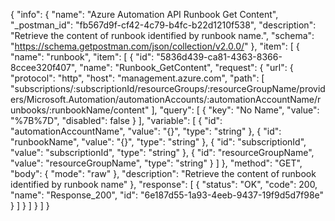{
  "info": {
    "name": "Azure Automation API Runbook Get Content",
    "_postman_id": "fb567d9f-cf42-4c79-b4fc-b22d1210f538",
    "description": "Retrieve the content of runbook identified by runbook name.",
    "schema": "https://schema.getpostman.com/json/collection/v2.0.0/"
  },
  "item": [
    {
      "name": "runbook",
      "item": [
        {
          "id": "5836d439-ca81-4363-8366-8ccee320f407",
          "name": "Runbook_GetContent",
          "request": {
            "url": {
              "protocol": "http",
              "host": "management.azure.com",
              "path": [
                "subscriptions/:subscriptionId/resourceGroups/:resourceGroupName/providers/Microsoft.Automation/automationAccounts/:automationAccountName/runbooks/:runbookName/content"
              ],
              "query": [
                {
                  "key": "No Name",
                  "value": "%7B%7D",
                  "disabled": false
                }
              ],
              "variable": [
                {
                  "id": "automationAccountName",
                  "value": "{}",
                  "type": "string"
                },
                {
                  "id": "runbookName",
                  "value": "{}",
                  "type": "string"
                },
                {
                  "id": "subscriptionId",
                  "value": "subscriptionId",
                  "type": "string"
                },
                {
                  "id": "resourceGroupName",
                  "value": "resourceGroupName",
                  "type": "string"
                }
              ]
            },
            "method": "GET",
            "body": {
              "mode": "raw"
            },
            "description": "Retrieve the content of runbook identified by runbook name"
          },
          "response": [
            {
              "status": "OK",
              "code": 200,
              "name": "Response_200",
              "id": "6e187d55-1a93-4eeb-9437-19f9d5d7f98e"
            }
          ]
        }
      ]
    }
  ]
}